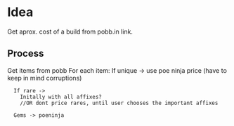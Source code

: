 # Idea
Get aprox. cost of a build from pobb.in link.

## Process
Get items from pobb
    For each item:
      If unique -> use poe ninja price
        (have to keep in mind corruptions)
        
      If rare -> 
        Initally with all affixes?
        //OR dont price rares, until user chooses the important affixes

      Gems -> poeninja
